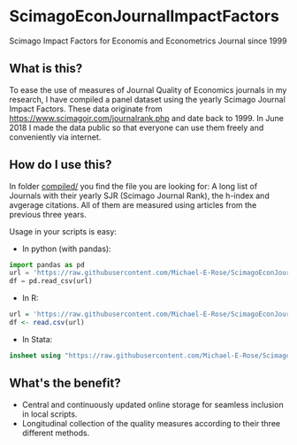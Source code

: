 # ScimagoEconJournalImpactFactors
Scimago Impact Factors for Economis and Econometrics Journal since 1999

## What is this?
To ease the use of measures of Journal Quality of Economics journals in my research, I have compiled a panel dataset using the yearly Scimago Journal Impact Factors.  These data originate from https://www.scimagojr.com/journalrank.php and date back to 1999.  In June 2018 I made the data public so that everyone can use them freely and conveniently via internet.

## How do I use this?

In folder [compiled/](./compiled/) you find the file you are looking for: A long list of Journals with their yearly SJR (Scimago Journal Rank), the h-index and avgerage citations.  All of them are measured using articles from the previous three years.

Usage in your scripts is easy:

* In python (with pandas):
```python
import pandas as pd
url = 'https://raw.githubusercontent.com/Michael-E-Rose/ScimagoEconJournalImpactFactors/master/compiled/Scimago_JIFs.csv'
df = pd.read_csv(url)
```

* In R:
```R
url = 'https://raw.githubusercontent.com/Michael-E-Rose/ScimagoEconJournalImpactFactors/master/compiled/Scimago_JIFs.csv'
df <- read.csv(url)
```

* In Stata:
```Stata
insheet using "https://raw.githubusercontent.com/Michael-E-Rose/ScimagoEconJournalImpactFactors/master/compiled/Scimago_JIFs.csv"
```

## What's the benefit?
- Central and continuously updated online storage for seamless inclusion in local scripts.
- Longitudinal collection of the quality measures according to their three different methods.

